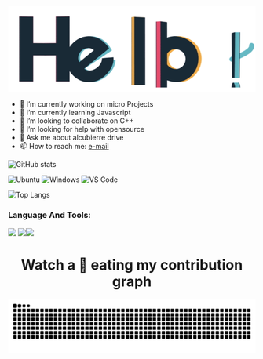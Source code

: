 
![hello](gif/hello.gif)




- 🔭 I’m currently working on micro Projects 
- 🌱 I’m currently learning Javascript 
- 👯 I’m looking to collaborate on C++
- 🤔 I’m looking for help with opensource
- 💬 Ask me about alcubierre drive
- 📫 How to reach me: [e-mail](ishan.patel1998@gmail.com)

![GitHub stats](https://github-readme-stats.vercel.app/api?username=ishan3299&show_icons=true&theme=radical)

![Ubuntu](https://img.shields.io/badge/Ubuntu-E95420?style=for-the-badge&logo=ubuntu&logoColor=white)
![Windows](	https://img.shields.io/badge/Windows-0078D6?style=for-the-badge&logo=windows&logoColor=white)
![VS Code](https://img.shields.io/badge/Visual_Studio_Code-0078D4?style=for-the-badge&logo=visual%20studio%20code&logoColor=white)

![Top Langs](https://github-readme-stats.vercel.app/api/top-langs/?username=Aaryanpal&layout=compact&theme=radical)

### Language And Tools:
<img src="https://img.icons8.com/color/48/000000/git.png"/> <img src="https://img.icons8.com/color/48/000000/visual-studio-code-2019.png"/><img src="https://img.icons8.com/color/48/000000/c-plus-plus-logo.png"/>

<h1 align = 'Center'>Watch a 🐍 eating my contribution graph</h1>
<p align="center">
  <img src="gif/github-snake.svg" alt="snake"></center>
</p>

